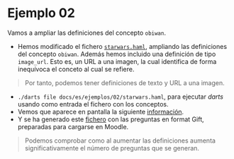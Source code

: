 
# Ejemplo 02

Vamos a ampliar las definiciones del concepto `obiwan`.

* Hemos modificado el fichero [`starwars.haml`](./starwars.haml),
ampliando las definiciones del concepto `obiwan`. Además hemos incluido
una definición de tipo `image_url`. Esto es, un URL a una imagen, la cual
identifica de forma inequívoca el conceto al cual se refiere.

> Por tanto, podemos tener definiciones de texto y URL a una imagen.

* `./darts file docs/es/ejemplos/02/starwars.haml`, para ejecutar *darts*
usando como entrada el fichero con los conceptos.
* Vemos que aparece en pantalla la siguiente [información](./starwars-log.txt).
* Y se ha generado este [fichero](./starwars-gift.txt) con las preguntas en
format Gift, preparadas para cargarse en Moodle.

> Podemos comprobar como al aumentar las definiciones aumenta significativamente
el número de preguntas que se generan.
